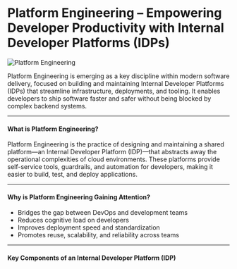 # Platform Engineering – Empowering Developer Productivity with Internal Developer Platforms (IDPs)

![Platform Engineering](https://spaceliftio.wpcomstaging.com/wp-content/uploads/2025/02/528.platform-orchestrator.png)

Platform Engineering is emerging as a key discipline within modern software delivery, focused on building and maintaining Internal Developer Platforms (IDPs) that streamline infrastructure, deployments, and tooling. It enables developers to ship software faster and safer without being blocked by complex backend systems.

---

#### What is Platform Engineering?

Platform Engineering is the practice of designing and maintaining a shared platform—an Internal Developer Platform (IDP)—that abstracts away the operational complexities of cloud environments. These platforms provide self-service tools, guardrails, and automation for developers, making it easier to build, test, and deploy applications.

---

#### Why is Platform Engineering Gaining Attention?

- Bridges the gap between DevOps and development teams  
- Reduces cognitive load on developers  
- Improves deployment speed and standardization  
- Promotes reuse, scalability, and reliability across teams  

---

#### Key Components of an Internal Developer Platform (IDP)
